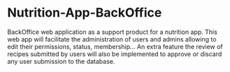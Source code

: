 # Nutrition-App-BackOffice
BackOffice web application as a support product for a nutrition app. This web app will facilitate the administration of users and admins allowing to edit their permissions, status, membership… An extra feature the review of recipes submitted by users will also be implemented to approve or discard any user submission to the database.
